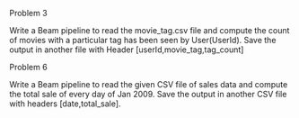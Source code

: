 Problem 3 


Write a Beam pipeline to read the movie_tag.csv file and compute the count of movies with a particular tag has been seen by User(UserId). Save the output in another file with Header [userId,movie_tag,tag_count]



Problem 6


Write a Beam pipeline to read the given CSV file of sales data and compute the total sale of every day of Jan 2009. Save the output in another CSV file with headers [date,total_sale].
